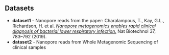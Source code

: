 ## Datasets

* **dataset1** - Nanopore reads from the paper: Charalampous, T., Kay, G.L., Richardson, H. et al. 
[_Nanopore metagenomics enables rapid clinical diagnosis of bacterial lower respiratory infection._](https://doi.org/10.1038/s41587-019-0156-5)  Nat Biotechnol 37, 783–792 (2019).
* **dataset2** - Nanopore reads from Whole Metagenomic Sequencing of clinical samples
 
